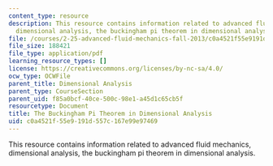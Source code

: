 ```yaml
---
content_type: resource
description: This resource contains information related to advanced fluid mechanics,
  dimensional analysis, the buckingham pi theorem in dimensional analysis.
file: /courses/2-25-advanced-fluid-mechanics-fall-2013/c0a4521f55e9191d557c167e99e97469_MIT2_25F13_The_Buckingham.pdf
file_size: 188421
file_type: application/pdf
learning_resource_types: []
license: https://creativecommons.org/licenses/by-nc-sa/4.0/
ocw_type: OCWFile
parent_title: Dimensional Analysis
parent_type: CourseSection
parent_uid: f85a0bcf-40ce-500c-98e1-a45d1c65cb5f
resourcetype: Document
title: The Buckingham Pi Theorem in Dimensional Analysis
uid: c0a4521f-55e9-191d-557c-167e99e97469
---
```

This resource contains information related to advanced fluid mechanics, dimensional analysis, the buckingham pi theorem in dimensional analysis.